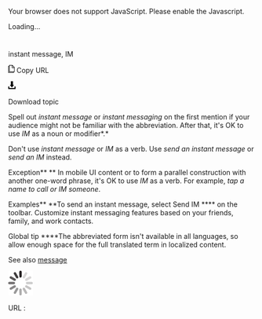 Your browser does not support JavaScript. Please enable the Javascript.

Loading...

# 

instant message, IM

![Copy URL](media/instant-message-im/Copy.png)
Copy URL

![Download](media/instant-message-im/Download.png)

Download topic

Spell out *instant message* or *instant messaging* on the first mention if your audience might not be familiar with the abbreviation. After that, it's OK to use *IM* as a noun or modifier*.*

Don't use *instant message* or *IM* as a verb. Use *send an instant message* or *send an IM* instead.

Exception**
** In mobile UI content or to form a parallel construction with another one-word phrase, it's OK to use *IM* as a verb. For example, *tap a name to call or IM someone*.

Examples**
**To send an instant message, select Send IM **** on the toolbar. 
Customize instant messaging features based on your friends, family, and work contacts. 

Global tip ****The abbreviated form isn't available in all languages, so allow enough space for the full translated term in localized content.

See also [message](https://worldready.cloudapp.net/Styleguide/Read?id=2700&topicid=35453)

![In progress](media/instant-message-im/activity-large.gif)

URL :
